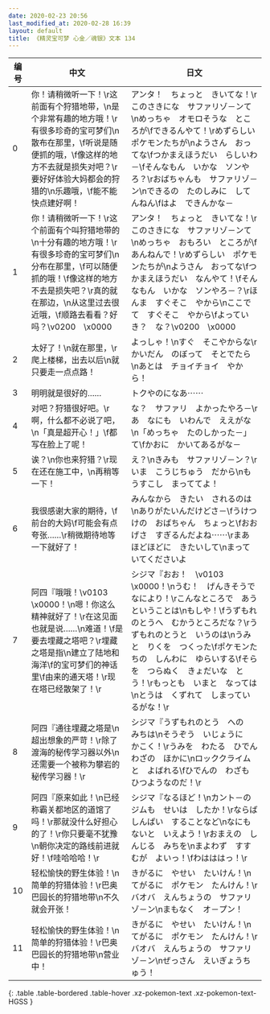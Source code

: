 ```yaml
---
date: 2020-02-23 20:56
last_modified_at: 2020-02-28 16:39
layout: default
title: 《精灵宝可梦 心金／魂银》文本 134
---
```

| 编号 | 中文 | 日文 |
| ---- | ---- | ---- |
| 0 | 你！请稍微听一下！\r这前面有个狩猎地带，\n是个非常有趣的地方哦！\r有很多珍奇的宝可梦们\n散布在那里，\f听说是随便抓的哦，\f像这样的地方不去就是损失对吧？\r要好好体验大妈都会的狩猎的\n乐趣哦，\f能不能快点建好啊！ | アンタ！　ちょっと　きいてな！\rこのさきにな　サファリゾ－ンて\nめっちゃ　オモロそうな　ところが\fできるんやて！\rめずらしい　ポケモンたちが\nようさん　おってな\fつかまえほうだい　らしいわ－\fそんなもん　いかな　ソンやろ？\rおばちゃんも　サファリゾ－ン\nできるの　たのしみに　してんねん\fはよ　できんかな－ |
| 1 | 你！请稍微听一下！\r这个前面有个叫狩猎地带的\n十分有趣的地方哦！\r有很多珍奇的宝可梦们\n分布在那里，\f可以随便抓的哦！\f像这样的地方不去是损失吧？\r真的就在那边，\n从这里过去很近哦，\f顺路去看看？好吗？\v0200　\x0000 | アンタ！　ちょっと　きいてな！\rこのさきにな　サファリゾ－ンて\nめっちゃ　おもろい　ところが\fあんねんで！\rめずらしい　ポケモンたちが\nようさん　おってな\fつかまえほうだい　なんやて！\fそんなもん　いかな　ソンやろ－？\rほんま　すぐそこ　やから\nここでて　すぐそこ　やから\fよっていき？　な？\v0200　\x0000 |
| 2 | 太好了！\n就在那里，\r爬上楼梯，出去以后\n就只要走一点点路！ | よっしゃ！\nすぐ　そこやからな\rかいだん　のぼって　そとでたら\nあとは　チョイチョイ　やから！ |
| 3 | 明明就是很好的……　 | トクやのになあ⋯⋯　 |
| 4 | 对吧？狩猎很好吧。\r啊，什么都不必说了吧，\n「真是超开心！」\f都写在脸上了呢！ | な？　サファリ　よかったやろ－\rあ　なにも　いわんで　ええがな\n「めっちゃ　たのしかった－」て\fかおに　かいてあるがな－ |
| 5 | 诶？\n你也来狩猎？\r现在还在施工中，\n再稍等一下！ | え？\nきみも　サファリゾ－ン？\rいま　こうじちゅう　だから\nもうすこし　まっててよ！ |
| 6 | 我很感谢大家的期待，\f前台的大妈\f可能会有点夸张……\r稍微期待地等一下就好了！ | みんなから　きたい　されるのは\nありがたいんだけどさ－\fうけつけの　おばちゃん　ちょっと\fおおげさ　すぎるんだよね⋯⋯\rまあ　ほどほどに　きたいして\nまっていてくださいよ |
| 7 | 阿四『哦哦！\v0103　\x0000！\n嗯！你这么精神就好了！\r在这见面也就是说……\n难道！\f是要去埋藏之塔吧？\r埋藏之塔是指\n建立了陆地和海洋\f的宝可梦们的神话里\f由来的通天塔！\r现在塔已经散架了！\r | シジマ『おお！　\v0103　\x0000！\nうむ！　げんきそうで　なにより！\rこんなところで　あうということは\nもしや！\fうずもれのとうへ　むかうところだな？\rうずもれのとうと　いうのは\nうみと　りくを　つくった\fポケモンたちの　しんわに　ゆらいする\fそらを　つらぬく　きょだいな　とう！\rもっとも　いまと　なっては\nとうは　くずれて　しまっているがな！\r |
| 8 | 阿四『通往埋藏之塔是\n超出想象的严苛！\r除了渡海的秘传学习器以外\n还需要一个被称为攀岩的秘传学习器！\r | シジマ『うずもれのとう　への　みちは\nそうぞう　いじょうに　かこく！\rうみを　わたる　ひでんわざの　ほかに\nロッククライム　と　よばれる\fひでんの　わざも　ひつようなのだ！\r |
| 9 | 阿四『原来如此！\n已经称霸关都地区的道馆了吗！\r那就没什么好担心的了！\r你只要毫不犹豫\n朝你决定的路线前进就好！\f哇哈哈哈！\r | シジマ『なるほど！\nカント－の　ジムも　せいは　したか！\rならば　しんぱい　することなど\nなにも　ないと　いえよう！\rおまえの　しんじる　みちを\nまよわず　すすむが　よいっ！\fわはははっ！\r |
| 10 | 轻松愉快的野生体验！\n简单的狩猎体验！\r巴奥巴园长的狩猎地带\n不久就会开张！ | きがるに　やせい　たいけん！\nてがるに　ポケモン　たんけん！\rバオバ　えんちょうの　サファリゾ－ン\nまもなく　オ－プン！ |
| 11 | 轻松愉快的野生体验！\n简单的狩猎体验！\r巴奥巴园长的狩猎地带\n营业中！ | きがるに　やせい　たいけん！\nてがるに　ポケモン　たんけん！\rバオバ　えんちょうの　サファリゾ－ン\nぜっさん　えいぎょうちゅう！ |
{: .table .table-bordered .table-hover .xz-pokemon-text .xz-pokemon-text-HGSS }